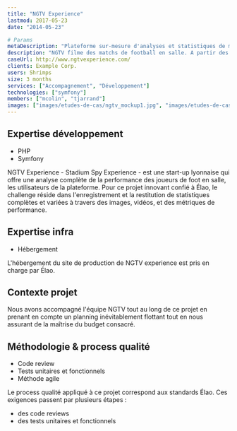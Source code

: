 ```yaml
---
title: "NGTV Experience"
lastmod: 2017-05-23
date: "2014-05-23"

# Params
metaDescription: "Plateforme sur-mesure d'analyses et statistiques de matchs de foot en salle. Technologies employées : Php, Symfony, objets connectés"
description: "NGTV filme des matchs de football en salle. A partir des images, NGTV génère des statistiques variées de performances individuelles et d'équipe. Ces stats ciblent l'attaque, la défense ou encore la performance physique. Grâce à un compte personnel, les joueurs peuvent ensuite consulter leurs données et celles de leur équipe."
caseUrl: http://www.ngtvexperience.com/
clients: Example Corp.
users: Shrimps
size: 3 months
services: ["Accompagnement", "Développement"]
technologies: ["symfony"]
members: ["mcolin", "tjarrand"]
images: ["images/etudes-de-cas/ngtv_mockup1.jpg", "images/etudes-de-cas/ngtv_mockup2.jpg", "images/etudes-de-cas/ngtv_mockup3.jpg"]
---
```


## Expertise développement

* PHP
* Symfony

NGTV Experience - Stadium Spy Experience - est une start-up lyonnaise qui offre une analyse complète de la performance des joueurs de foot en salle, les utilisateurs de la plateforme.  Pour ce projet innovant confié à Élao, le challenge réside dans l'enregistrement et la restitution de statistiques complètes et variées à travers des images, vidéos, et des métriques de performance.

## Expertise infra

* Hébergement

L'hébergement du site de production de NGTV experience est pris en charge par Élao.

## Contexte projet

Nous avons accompagné l'équipe NGTV tout au long de ce projet en prenant en compte un planning inévitablement flottant tout en nous assurant de la maîtrise du budget consacré.

## Méthodologie & process qualité

* Code review
* Tests unitaires et fonctionnels
* Méthode agile

Le process qualité appliqué à ce projet correspond aux standards Élao. Ces exigences passent par plusieurs étapes :

* des code reviews
* des tests unitaires et fonctionnels
